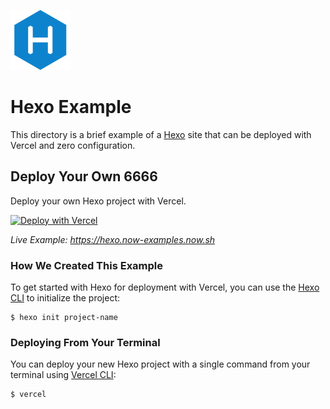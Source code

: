 ![Hexo Logo](https://github.com/vercel/vercel/blob/master/packages/frameworks/logos/hexo.svg)

# Hexo Example

This directory is a brief example of a [Hexo](https://hexo.io/) site that can be deployed with Vercel and zero configuration.

## Deploy Your Own 6666

Deploy your own Hexo project with Vercel.

[![Deploy with Vercel](https://vercel.com/button)](https://vercel.com/import/project?template=https://github.com/vercel/vercel/tree/master/examples/hexo)

_Live Example: https://hexo.now-examples.now.sh_

### How We Created This Example

To get started with Hexo for deployment with Vercel, you can use the [Hexo CLI](https://hexo.io/docs/index.html#Installation) to initialize the project:

```shell
$ hexo init project-name
```

### Deploying From Your Terminal

You can deploy your new Hexo project with a single command from your terminal using [Vercel CLI](https://vercel.com/download):

```shell
$ vercel
```
